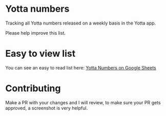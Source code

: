 # Yotta numbers
Tracking all Yotta numbers released on a weekly basis in the Yotta app.

Please help improve this list.

# Easy to view list
You can see an easy to read list here: [Yotta Numbers on Google Sheets](https://j.mp/3zgwX04)

# Contributing
Make a PR with your changes and I will review, to make sure your PR gets approved, a screenshot is very helpful.

